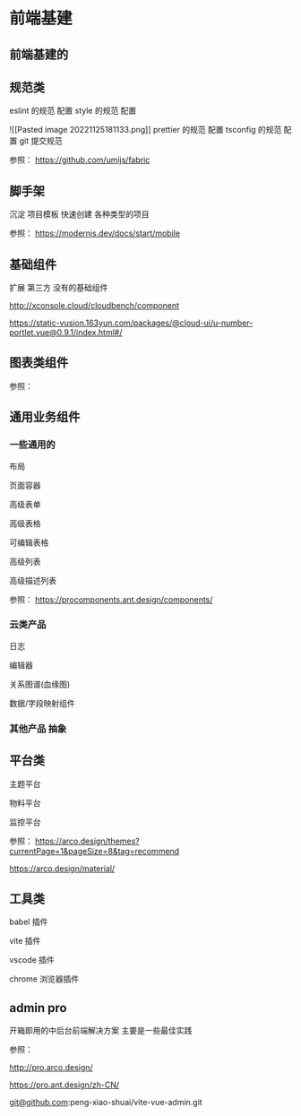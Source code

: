 # 前端基建

## 前端基建的

## 规范类
eslint 的规范 配置
style 的规范 配置

![[Pasted image 20221125181133.png]]
prettier 的规范 配置
tsconfig 的规范 配置
git 提交规范

参照： https://github.com/umijs/fabric




## 脚手架
沉淀 项目模板 快速创建 各种类型的项目

参照： https://modernjs.dev/docs/start/mobile

## 基础组件

 扩展 第三方 没有的基础组件

 http://xconsole.cloud/cloudbench/component

 https://static-vusion.163yun.com/packages/@cloud-ui/u-number-portlet.vue@0.9.1/index.html#/

 

## 图表类组件

参照： 

## 通用业务组件
### 一些通用的
布局

页面容器

高级表单

高级表格

可编辑表格

高级列表

高级描述列表

参照： https://procomponents.ant.design/components/

### 云类产品

日志

编辑器

关系图谱(血缘图)

数据/字段映射组件

### 其他产品 抽象



## 平台类

主题平台

物料平台

监控平台

参照： 
https://arco.design/themes?currentPage=1&pageSize=8&tag=recommend

https://arco.design/material/


## 工具类

babel 插件

vite 插件

vscode 插件

chrome 浏览器插件


## admin pro

开箱即用的中后台前端解决方案
主要是一些最佳实践 

参照： 

http://pro.arco.design/

https://pro.ant.design/zh-CN/


git@github.com:peng-xiao-shuai/vite-vue-admin.git


